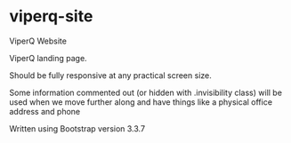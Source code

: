 # viperq-site
ViperQ Website

ViperQ landing page.

Should be fully responsive at any practical screen size.

Some information commented out (or hidden with .invisibility class) will be used when we move further along and have things like a physical office address and phone

Written using Bootstrap version 3.3.7
